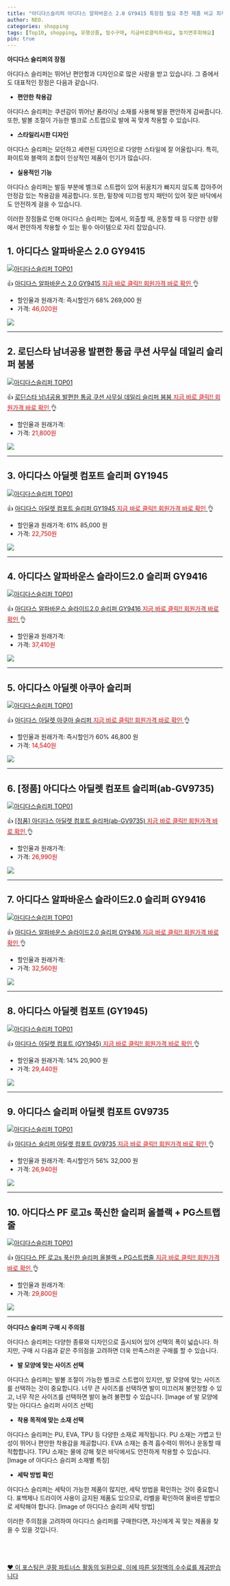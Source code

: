```yaml
---
title: "아디다스슬리퍼 아디다스 알파바운스 2.0 GY9415 특장점 필요 추천 제품 비교 최저 가격 비교 장점 구매 후기 구매평"
author: NEO.
categories: shopping
tags: [Top10, shopping, 유행상품, 필수구매, 지금바로클릭하세요, 놓치면후회해요]
pin: true
---
```

**아디다스 슬리퍼의 장점**

아디다스 슬리퍼는 뛰어난 편안함과 디자인으로 많은 사랑을 받고 있습니다. 그 중에서도 대표적인 장점은 다음과 같습니다.

* **편안한 착용감**

아디다스 슬리퍼는 쿠션감이 뛰어난 폼라이닝 소재를 사용해 발을 편안하게 감싸줍니다. 또한, 발볼 조절이 가능한 벨크로 스트랩으로 발에 꼭 맞게 착용할 수 있습니다.

* **스타일리시한 디자인**

아디다스 슬리퍼는 모던하고 세련된 디자인으로 다양한 스타일에 잘 어울립니다. 특히, 화이트와 블랙의 조합이 인상적인 제품이 인기가 많습니다.

* **실용적인 기능**

아디다스 슬리퍼는 발등 부분에 벨크로 스트랩이 있어 뒤꿈치가 빠지지 않도록 잡아주어 안정감 있는 착용감을 제공합니다. 또한, 밑창에 미끄럼 방지 패턴이 있어 젖은 바닥에서도 안전하게 걸을 수 있습니다.

이러한 장점들로 인해 아디다스 슬리퍼는 집에서, 외출할 때, 운동할 때 등 다양한 상황에서 편안하게 착용할 수 있는 필수 아이템으로 자리 잡았습니다.

   

## 1. 아디다스 알파바운스 2.0 GY9415

[![아디다스슬리퍼 TOP01](https://thumbnail8.coupangcdn.com/thumbnails/remote/490x490ex/image/retail/images/2023/09/18/11/4/47e1741d-f967-46a1-aff6-f9d7f9af9e0f.jpg)](https://link.coupang.com/re/AFFSDP?lptag=AF3617701&subid=GithubCoopas&pageKey=6787626080&traceid=V0-153&itemId=15982360519&vendorItemId=87223695005)


👍 [아디다스 알파바운스 2.0 GY9415 <font color=red> 지금 바로 클릭!! 회원가격 바로 확인 </font> ](https://link.coupang.com/re/AFFSDP?lptag=AF3617701&subid=GithubCoopas&pageKey=6787626080&traceid=V0-153&itemId=15982360519&vendorItemId=87223695005) 👌 


- 할인율과 원래가격: 즉시할인가 68%  269,000   원
- 가격: <span style='color:red'>46,020원</span>

[![](/discount_price.png)](https://link.coupang.com/re/AFFSDP?lptag=AF3617701&subid=GithubCoopas&pageKey=6787626080&traceid=V0-153&itemId=15982360519&vendorItemId=87223695005)

---


   

## 2. 로딘스타 남녀공용 발편한 통굽 쿠션 사무실 데일리 슬리퍼 붐붐

[![아디다스슬리퍼 TOP01](https://thumbnail9.coupangcdn.com/thumbnails/remote/490x490ex/image/vendor_inventory/0675/2c092dab2fe224ab3ff71e170c42df581daf2e1d1f966af7f0fa697aed59.jpg)](https://link.coupang.com/re/AFFSDP?lptag=AF3617701&subid=GithubCoopas&pageKey=7074641847&traceid=V0-153&itemId=17580362331&vendorItemId=84747059985)


👍 [로딘스타 남녀공용 발편한 통굽 쿠션 사무실 데일리 슬리퍼 붐붐 <font color=red> 지금 바로 클릭!! 회원가격 바로 확인 </font> ](https://link.coupang.com/re/AFFSDP?lptag=AF3617701&subid=GithubCoopas&pageKey=7074641847&traceid=V0-153&itemId=17580362331&vendorItemId=84747059985) 👌 


- 할인율과 원래가격: 
- 가격: <span style='color:red'>21,800원</span>

[![](/discount_price.png)](https://link.coupang.com/re/AFFSDP?lptag=AF3617701&subid=GithubCoopas&pageKey=7074641847&traceid=V0-153&itemId=17580362331&vendorItemId=84747059985)

---


   

## 3. 아디다스 아딜렛 컴포트 슬리퍼 GY1945

[![아디다스슬리퍼 TOP01](https://thumbnail8.coupangcdn.com/thumbnails/remote/490x490ex/image/retail/images/2023/09/18/11/9/98e5742a-e529-49fe-b007-194957ae55d9.jpg)](https://link.coupang.com/re/AFFSDP?lptag=AF3617701&subid=GithubCoopas&pageKey=6878007116&traceid=V0-153&itemId=16474376105&vendorItemId=87223694483)


👍 [아디다스 아딜렛 컴포트 슬리퍼 GY1945 <font color=red> 지금 바로 클릭!! 회원가격 바로 확인 </font> ](https://link.coupang.com/re/AFFSDP?lptag=AF3617701&subid=GithubCoopas&pageKey=6878007116&traceid=V0-153&itemId=16474376105&vendorItemId=87223694483) 👌 


- 할인율과 원래가격: 61%  85,000   원
- 가격: <span style='color:red'>22,750원</span>

[![](/discount_price.png)](https://link.coupang.com/re/AFFSDP?lptag=AF3617701&subid=GithubCoopas&pageKey=6878007116&traceid=V0-153&itemId=16474376105&vendorItemId=87223694483)

---


   

## 4. 아디다스 알파바운스 슬라이드2.0 슬리퍼 GY9416

[![아디다스슬리퍼 TOP01](https://thumbnail7.coupangcdn.com/thumbnails/remote/490x490ex/image/retail/images/2023/09/18/11/4/63a60e83-bb64-4a82-bcb2-7762af02244d.jpg)](https://link.coupang.com/re/AFFSDP?lptag=AF3617701&subid=GithubCoopas&pageKey=6403175922&traceid=V0-153&itemId=13699061130&vendorItemId=87223694431)


👍 [아디다스 알파바운스 슬라이드2.0 슬리퍼 GY9416 <font color=red> 지금 바로 클릭!! 회원가격 바로 확인 </font> ](https://link.coupang.com/re/AFFSDP?lptag=AF3617701&subid=GithubCoopas&pageKey=6403175922&traceid=V0-153&itemId=13699061130&vendorItemId=87223694431) 👌 


- 할인율과 원래가격: 
- 가격: <span style='color:red'>37,410원</span>

[![](/discount_price.png)](https://link.coupang.com/re/AFFSDP?lptag=AF3617701&subid=GithubCoopas&pageKey=6403175922&traceid=V0-153&itemId=13699061130&vendorItemId=87223694431)

---


   

## 5. 아디다스 아딜렛 아쿠아 슬리퍼

[![아디다스슬리퍼 TOP01](https://thumbnail8.coupangcdn.com/thumbnails/remote/490x490ex/image/vendor_inventory/e415/e11a1c227abeaeb216855a5531b1d5660796832ad1d1f5239a5543d55299.jpg)](https://link.coupang.com/re/AFFSDP?lptag=AF3617701&subid=GithubCoopas&pageKey=179015056&traceid=V0-153&itemId=512749509&vendorItemId=70049602225)


👍 [아디다스 아딜렛 아쿠아 슬리퍼 <font color=red> 지금 바로 클릭!! 회원가격 바로 확인 </font> ](https://link.coupang.com/re/AFFSDP?lptag=AF3617701&subid=GithubCoopas&pageKey=179015056&traceid=V0-153&itemId=512749509&vendorItemId=70049602225) 👌 


- 할인율과 원래가격: 즉시할인가 60%  46,800   원
- 가격: <span style='color:red'>14,540원</span>

[![](/discount_price.png)](https://link.coupang.com/re/AFFSDP?lptag=AF3617701&subid=GithubCoopas&pageKey=179015056&traceid=V0-153&itemId=512749509&vendorItemId=70049602225)

---


   

## 6. [정품] 아디다스 아딜렛 컴포트 슬리퍼(ab-GV9735)

[![아디다스슬리퍼 TOP01](https://thumbnail7.coupangcdn.com/thumbnails/remote/490x490ex/image/vendor_inventory/c154/5212b5ff76fa0e3b15a8e995d0db01bc99f9d4888a4bf81ab02b738c9e2b.png)](https://link.coupang.com/re/AFFSDP?lptag=AF3617701&subid=GithubCoopas&pageKey=6576971303&traceid=V0-153&itemId=14785727304&vendorItemId=82069110794)


👍 [[정품] 아디다스 아딜렛 컴포트 슬리퍼(ab-GV9735) <font color=red> 지금 바로 클릭!! 회원가격 바로 확인 </font> ](https://link.coupang.com/re/AFFSDP?lptag=AF3617701&subid=GithubCoopas&pageKey=6576971303&traceid=V0-153&itemId=14785727304&vendorItemId=82069110794) 👌 


- 할인율과 원래가격: 
- 가격: <span style='color:red'>26,990원</span>

[![](/discount_price.png)](https://link.coupang.com/re/AFFSDP?lptag=AF3617701&subid=GithubCoopas&pageKey=6576971303&traceid=V0-153&itemId=14785727304&vendorItemId=82069110794)

---


   

## 7. 아디다스 알파바운스 슬라이드2.0 슬리퍼 GY9416

[![아디다스슬리퍼 TOP01](https://thumbnail7.coupangcdn.com/thumbnails/remote/490x490ex/image/retail/images/2023/09/18/11/4/63a60e83-bb64-4a82-bcb2-7762af02244d.jpg)](https://link.coupang.com/re/AFFSDP?lptag=AF3617701&subid=GithubCoopas&pageKey=6396553555&traceid=V0-153&itemId=18070474880&vendorItemId=87223694490)


👍 [아디다스 알파바운스 슬라이드2.0 슬리퍼 GY9416 <font color=red> 지금 바로 클릭!! 회원가격 바로 확인 </font> ](https://link.coupang.com/re/AFFSDP?lptag=AF3617701&subid=GithubCoopas&pageKey=6396553555&traceid=V0-153&itemId=18070474880&vendorItemId=87223694490) 👌 


- 할인율과 원래가격: 
- 가격: <span style='color:red'>32,560원</span>

[![](/discount_price.png)](https://link.coupang.com/re/AFFSDP?lptag=AF3617701&subid=GithubCoopas&pageKey=6396553555&traceid=V0-153&itemId=18070474880&vendorItemId=87223694490)

---


   

## 8. 아디다스 아딜렛 컴포트 (GY1945)

[![아디다스슬리퍼 TOP01](https://thumbnail7.coupangcdn.com/thumbnails/remote/490x490ex/image/vendor_inventory/d440/aee6bc355f87b8be8b4055c101214d851646428a3f5d34ad39ec5dd24855.jpg)](https://link.coupang.com/re/AFFSDP?lptag=AF3617701&subid=GithubCoopas&pageKey=6591204843&traceid=V0-153&itemId=14873699479&vendorItemId=82112703468)


👍 [아디다스 아딜렛 컴포트 (GY1945) <font color=red> 지금 바로 클릭!! 회원가격 바로 확인 </font> ](https://link.coupang.com/re/AFFSDP?lptag=AF3617701&subid=GithubCoopas&pageKey=6591204843&traceid=V0-153&itemId=14873699479&vendorItemId=82112703468) 👌 


- 할인율과 원래가격: 14%  20,900   원
- 가격: <span style='color:red'>29,440원</span>

[![](/discount_price.png)](https://link.coupang.com/re/AFFSDP?lptag=AF3617701&subid=GithubCoopas&pageKey=6591204843&traceid=V0-153&itemId=14873699479&vendorItemId=82112703468)

---


   

## 9. 아디다스 슬리퍼 아딜렛 컴포트 GV9735

[![아디다스슬리퍼 TOP01](https://thumbnail7.coupangcdn.com/thumbnails/remote/490x490ex/image/vendor_inventory/c154/5212b5ff76fa0e3b15a8e995d0db01bc99f9d4888a4bf81ab02b738c9e2b.png)](https://link.coupang.com/re/AFFSDP?lptag=AF3617701&subid=GithubCoopas&pageKey=6576971303&traceid=V0-153&itemId=14785727306&vendorItemId=82069110768)


👍 [아디다스 슬리퍼 아딜렛 컴포트 GV9735 <font color=red> 지금 바로 클릭!! 회원가격 바로 확인 </font> ](https://link.coupang.com/re/AFFSDP?lptag=AF3617701&subid=GithubCoopas&pageKey=6576971303&traceid=V0-153&itemId=14785727306&vendorItemId=82069110768) 👌 


- 할인율과 원래가격: 즉시할인가 56%  32,000   원
- 가격: <span style='color:red'>26,940원</span>

[![](/discount_price.png)](https://link.coupang.com/re/AFFSDP?lptag=AF3617701&subid=GithubCoopas&pageKey=6576971303&traceid=V0-153&itemId=14785727306&vendorItemId=82069110768)

---


   

## 10. 아디다스 PF 로고s 푹신한 슬리퍼 올블랙 + PG스트랩줄

[![아디다스슬리퍼 TOP01](https://thumbnail6.coupangcdn.com/thumbnails/remote/490x490ex/image/vendor_inventory/6b34/cfb80bb0dac585b0ee405bb933f336079c5a58fc61b98534a671b71349e4.jpg)](https://link.coupang.com/re/AFFSDP?lptag=AF3617701&subid=GithubCoopas&pageKey=6577375311&traceid=V0-153&itemId=14787874775&vendorItemId=83791219445)


👍 [아디다스 PF 로고s 푹신한 슬리퍼 올블랙 + PG스트랩줄 <font color=red> 지금 바로 클릭!! 회원가격 바로 확인 </font> ](https://link.coupang.com/re/AFFSDP?lptag=AF3617701&subid=GithubCoopas&pageKey=6577375311&traceid=V0-153&itemId=14787874775&vendorItemId=83791219445) 👌 


- 할인율과 원래가격: 
- 가격: <span style='color:red'>29,800원</span>

[![](/discount_price.png)](https://link.coupang.com/re/AFFSDP?lptag=AF3617701&subid=GithubCoopas&pageKey=6577375311&traceid=V0-153&itemId=14787874775&vendorItemId=83791219445)

---
**아디다스 슬리퍼 구매 시 주의점**

아디다스 슬리퍼는 다양한 종류와 디자인으로 출시되어 있어 선택의 폭이 넓습니다. 하지만, 구매 시 다음과 같은 주의점을 고려하면 더욱 만족스러운 구매를 할 수 있습니다.

* **발 모양에 맞는 사이즈 선택**

아디다스 슬리퍼는 발볼 조절이 가능한 벨크로 스트랩이 있지만, 발 모양에 맞는 사이즈를 선택하는 것이 중요합니다. 너무 큰 사이즈를 선택하면 발이 미끄러져 불안정할 수 있고, 너무 작은 사이즈를 선택하면 발이 눌려 불편할 수 있습니다.
[Image of 발 모양에 맞는 아디다스 슬리퍼 사이즈 선택]

* **착용 목적에 맞는 소재 선택**

아디다스 슬리퍼는 PU, EVA, TPU 등 다양한 소재로 제작됩니다. PU 소재는 가볍고 탄성이 뛰어나 편안한 착용감을 제공합니다. EVA 소재는 충격 흡수력이 뛰어나 운동할 때 적합합니다. TPU 소재는 물에 강해 젖은 바닥에서도 안전하게 착용할 수 있습니다.
[Image of 아디다스 슬리퍼 소재별 특징]

* **세탁 방법 확인**

아디다스 슬리퍼는 세탁이 가능한 제품이 많지만, 세탁 방법을 확인하는 것이 중요합니다. 표백제나 드라이어 사용이 금지된 제품도 있으므로, 라벨을 확인하여 올바른 방법으로 세탁해야 합니다.
[Image of 아디다스 슬리퍼 세탁 방법]

이러한 주의점을 고려하여 아디다스 슬리퍼를 구매한다면, 자신에게 꼭 맞는 제품을 찾을 수 있을 것입니다.<br><br><br><br><br> [ ❤  이 포스팅은 쿠팡 파트너스 활동의 일환으로, 이에 따른 일정액의 수수료를 제공받습니다](https://link.coupang.com/a/bcEFyh)